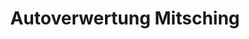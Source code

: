 ---
title: "Autoverwertung Mitsching"
url: /muehldorf-am-inn/autoverwertung-mitsching/
shop: Autohaus
---
